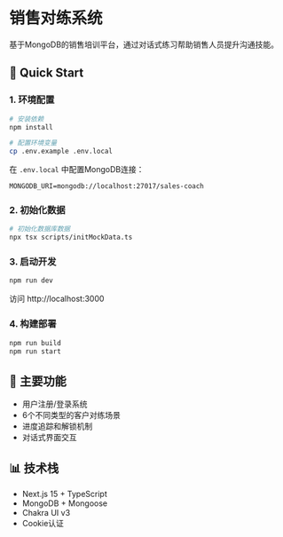 # 销售对练系统

基于MongoDB的销售培训平台，通过对话式练习帮助销售人员提升沟通技能。

## 🚀 Quick Start

### 1. 环境配置

```bash
# 安装依赖
npm install

# 配置环境变量
cp .env.example .env.local
```

在 `.env.local` 中配置MongoDB连接：
```
MONGODB_URI=mongodb://localhost:27017/sales-coach
```

### 2. 初始化数据

```bash
# 初始化数据库数据
npx tsx scripts/initMockData.ts
```

### 3. 启动开发

```bash
npm run dev
```

访问 http://localhost:3000

### 4. 构建部署

```bash
npm run build
npm run start
```

## 🔧 主要功能

- 用户注册/登录系统
- 6个不同类型的客户对练场景
- 进度追踪和解锁机制
- 对话式界面交互

## 📊 技术栈

- Next.js 15 + TypeScript
- MongoDB + Mongoose
- Chakra UI v3
- Cookie认证